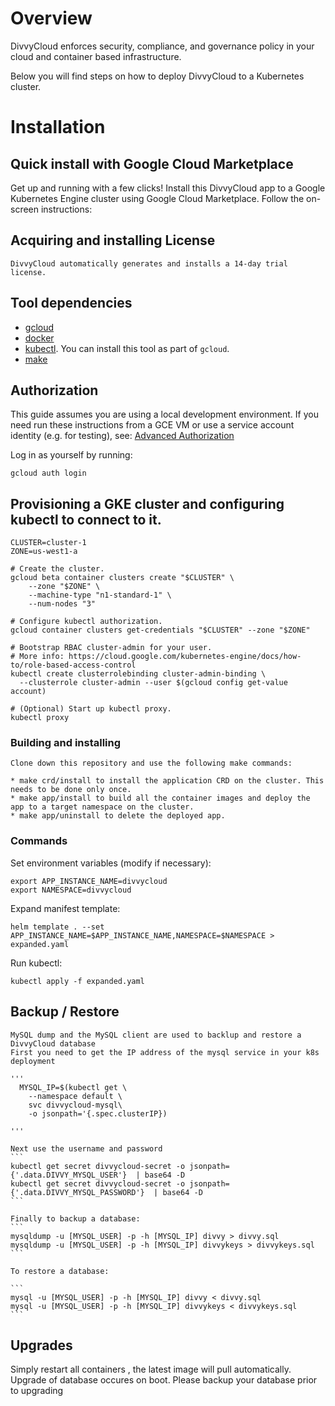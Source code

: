 
# Overview

DivvyCloud enforces security, compliance, and governance policy in your cloud and container based infrastructure.

Below you will find steps on how to deploy DivvyCloud to a Kubernetes cluster. 

# Installation

## Quick install with Google Cloud Marketplace

Get up and running with a few clicks! Install this DivvyCloud app to a Google
Kubernetes Engine cluster using Google Cloud Marketplace. Follow the on-screen
instructions:

## Acquiring and installing License 

	DivvyCloud automatically generates and installs a 14-day trial license.

## Tool dependencies

- [gcloud](https://cloud.google.com/sdk/)
- [docker](https://docs.docker.com/install/)
- [kubectl](https://kubernetes.io/docs/tasks/tools/install-kubectl/). You can install
  this tool as part of `gcloud`.
- [make](https://www.gnu.org/software/make/)

## Authorization

This guide assumes you are using a local development environment. If you need
run these instructions from a GCE VM or use a service account identity
(e.g. for testing), see: [Advanced Authorization](#advanced-authorization)

Log in as yourself by running:

```shell
gcloud auth login
```

## Provisioning a GKE cluster and configuring kubectl to connect to it.

```
CLUSTER=cluster-1
ZONE=us-west1-a

# Create the cluster.
gcloud beta container clusters create "$CLUSTER" \
    --zone "$ZONE" \
    --machine-type "n1-standard-1" \
    --num-nodes "3"

# Configure kubectl authorization.
gcloud container clusters get-credentials "$CLUSTER" --zone "$ZONE"

# Bootstrap RBAC cluster-admin for your user.
# More info: https://cloud.google.com/kubernetes-engine/docs/how-to/role-based-access-control
kubectl create clusterrolebinding cluster-admin-binding \
  --clusterrole cluster-admin --user $(gcloud config get-value account)

# (Optional) Start up kubectl proxy.
kubectl proxy
```



### Building and installing 
	Clone down this repository and use the following make commands:

	* make crd/install to install the application CRD on the cluster. This needs to be done only once.
	* make app/install to build all the container images and deploy the app to a target namespace on the cluster.
	* make app/uninstall to delete the deployed app.

### Commands

Set environment variables (modify if necessary):
```
export APP_INSTANCE_NAME=divvycloud
export NAMESPACE=divvycloud
```

Expand manifest template:
```
helm template . --set APP_INSTANCE_NAME=$APP_INSTANCE_NAME,NAMESPACE=$NAMESPACE > expanded.yaml
```

Run kubectl:
```
kubectl apply -f expanded.yaml
```


## Backup / Restore

	MySQL dump and the MySQL client are used to backlup and restore a DivvyCloud database
	First you need to get the IP address of the mysql service in your k8s deployment 

	'''
      MYSQL_IP=$(kubectl get \
        --namespace default \
        svc divvycloud-mysql\
        -o jsonpath='{.spec.clusterIP})

	'''

	Next use the username and password
	```
	kubectl get secret divvycloud-secret -o jsonpath={'.data.DIVVY_MYSQL_USER'}  | base64 -D
	kubectl get secret divvycloud-secret -o jsonpath={'.data.DIVVY_MYSQL_PASSWORD'}  | base64 -D
	```

	Finally to backup a database:
	```
	mysqldump -u [MYSQL_USER] -p -h [MYSQL_IP] divvy > divvy.sql
	mysqldump -u [MYSQL_USER] -p -h [MYSQL_IP] divvykeys > divvykeys.sql
	```

	To restore a database:

	```
	mysql -u [MYSQL_USER] -p -h [MYSQL_IP] divvy < divvy.sql
	mysql -u [MYSQL_USER] -p -h [MYSQL_IP] divvykeys < divvykeys.sql
	```

## Upgrades

 Simply restart all containers , the latest image will pull automatically. Upgrade of database occures on boot.
 Please backup your database prior to upgrading

